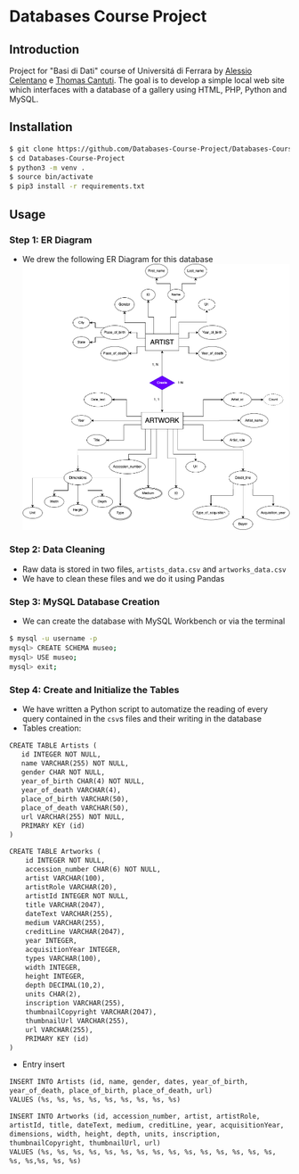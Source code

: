 # Databases Course Project

## Introduction
Project for "Basi di Dati" course of Universitá di Ferrara by [Alessio Celentano](https://github.com/alessiocelentano) e [Thomas Cantuti](https://github.com/thomascantuti).
The goal is to develop a simple local web site which interfaces with a database of a gallery using HTML, PHP, Python and MySQL.

## Installation
```zsh
$ git clone https://github.com/Databases-Course-Project/Databases-Course-Project
$ cd Databases-Course-Project
$ python3 -m venv .
$ source bin/activate
$ pip3 install -r requirements.txt
```

## Usage
### Step 1: ER Diagram
- We drew the following ER Diagram for this database
![](docs/diagrams/er.png)

### Step 2: Data Cleaning
- Raw data is stored in two files, `artists_data.csv` and `artworks_data.csv`
- We have to clean these files and we do it using Pandas

### Step 3: MySQL Database Creation
- We can create the database with MySQL Workbench or via the terminal
```zsh
$ mysql -u username -p
mysql> CREATE SCHEMA museo;
mysql> USE museo;
mysql> exit;
```

### Step 4: Create and Initialize the Tables
- We have written a Python script to automatize the reading of every query contained in the `csv`s files and their writing in the database
- Tables creation:
 ```mysql
CREATE TABLE Artists (
    id INTEGER NOT NULL,
    name VARCHAR(255) NOT NULL,
    gender CHAR NOT NULL,
    year_of_birth CHAR(4) NOT NULL,
    year_of_death VARCHAR(4),
    place_of_birth VARCHAR(50),
    place_of_death VARCHAR(50),
    url VARCHAR(255) NOT NULL,
    PRIMARY KEY (id)
)
```
```mysql
CREATE TABLE Artworks (
    id INTEGER NOT NULL,
    accession_number CHAR(6) NOT NULL,
    artist VARCHAR(100),
    artistRole VARCHAR(20),
    artistId INTEGER NOT NULL,
    title VARCHAR(2047),
    dateText VARCHAR(255),
    medium VARCHAR(255),
    creditLine VARCHAR(2047),
    year INTEGER,
    acquisitionYear INTEGER,
    types VARCHAR(100),
    width INTEGER,
    height INTEGER,
    depth DECIMAL(10,2),
    units CHAR(2),
    inscription VARCHAR(255),
    thumbnailCopyright VARCHAR(2047),
    thumbnailUrl VARCHAR(255),
    url VARCHAR(255),
    PRIMARY KEY (id)
)
```
- Entry insert
```mysql
INSERT INTO Artists (id, name, gender, dates, year_of_birth, year_of_death, place_of_birth, place_of_death, url)
VALUES (%s, %s, %s, %s, %s, %s, %s, %s, %s)
```
```mysql
INSERT INTO Artworks (id, accession_number, artist, artistRole, artistId, title, dateText, medium, creditLine, year, acquisitionYear, dimensions, width, height, depth, units, inscription, thumbnailCopyright, thumbnailUrl, url)
VALUES (%s, %s, %s, %s, %s, %s, %s, %s, %s, %s, %s, %s, %s, %s, %s, %s, %s,%s, %s, %s)
```

